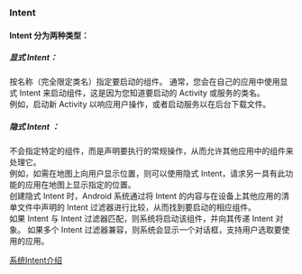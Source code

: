 ### Intent  

#### Intent 分为两种类型：  
##### 显式 Intent：  
按名称（完全限定类名）指定要启动的组件。 通常，您会在自己的应用中使用显式 Intent 来启动组件，这是因为您知道要启动的 Activity 或服务的类名。  
例如，启动新 Activity 以响应用户操作，或者启动服务以在后台下载文件。  
##### 隐式 Intent ：  
不会指定特定的组件，而是声明要执行的常规操作，从而允许其他应用中的组件来处理它。   
例如，如需在地图上向用户显示位置，则可以使用隐式 Intent，请求另一具有此功能的应用在地图上显示指定的位置。  
创建隐式 Intent 时，Android 系统通过将 Intent 的内容与在设备上其他应用的清单文件中声明的 Intent 过滤器进行比较，从而找到要启动的相应组件。  
 如果 Intent 与 Intent 过滤器匹配，则系统将启动该组件，并向其传递 Intent 对象。 如果多个 Intent 过滤器兼容，则系统会显示一个对话框，支持用户选取要使用的应用。

[系统Intent介绍](Intent_Introduce.md)      
